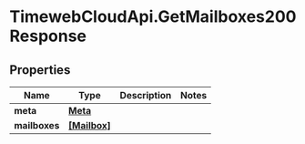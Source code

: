 # TimewebCloudApi.GetMailboxes200Response

## Properties

Name | Type | Description | Notes
------------ | ------------- | ------------- | -------------
**meta** | [**Meta**](Meta.md) |  | 
**mailboxes** | [**[Mailbox]**](Mailbox.md) |  | 


